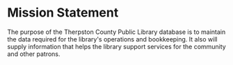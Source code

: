 # Mission Statement
The purpose of the Therpston County Public Library database is to maintain the data required for the library's operations and bookkeeping. It also will supply information that helps the library support services for the community and other patrons.